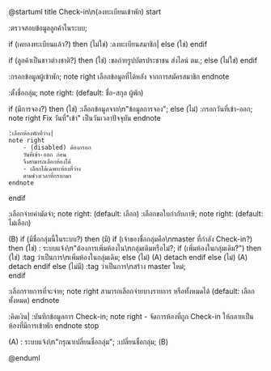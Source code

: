 @startuml
title Check-in\n(ลงทะเบียนเข้าพัก)
start

:ตรวจสอบข้อมูลลูกค้าในระบบ;

if (เคยลงทะเบียนแล้ว?) then (ไม่ใช่)
    :ลงทะเบียนสมาชิก|
else (ใช่)
endif

if (ลูกค้าเป็นชาวต่างชาติ?) then (ใช่)
    :ขอถ่ายรูปบัตรประชาชน
    ส่งไลน์ ตม.;
else (ไม่ใช่)
endif

:กรอกข้อมูลผู้เข้าพัก;
note right 
    เลือกข้อมูลที่ได้หลัง
    จากการสมัครสมาชิก
endnote

:ตั้งชื่อกลุ่ม;
note right: (default: ชื่อ-สกุล ผู้พัก)

if (มีการจอง?) then (ใช่)
    :เลือกข้อมูลจาก\n"ข้อมูลการจอง";
else (ไม่)
    :กรอกวันที่เข้า-ออก;
    note right
        Fix วันที่"เข้า"
        เป็นวันเวลาปัจจุบัน
    endnote

    :เลือกห้องพักที่ว่าง|
    note right
        - (disabled) ต้องกรอก
        วันที่เข้า-ออก ก่อน
        จึงสามารถเลือกห้องได้
        - เลือกได้เฉพาะห้องที่ว่าง
        ตามช่วงเวลาที่กรอกมา
    endnote

endif

:เลือกจ่ายค่ามัดจำ;
note right: (default: เลือก)
:เลือกขอใบกำกับภาษี;
note right: (default: ไม่เลือก)

(B)
if (มีชื่อกลุ่มนี้ในระบบ?) then (มี)
    if (เจ้าของชื่อกลุ่มคือ\nmaster ที่กำลัง Check-in?) then (ใช่)
        :         ระบบแจ้ง\n"ต้องการเพิ่มห้องใน\nกลุ่มเดิมหรือไม่?;
        if (เพิ่มห้องในกลุ่มเดิม?") then (ใช่)
        :tag ว่าเป็นการ\nเพิ่มห้องในกลุ่มเดิม;
        else (ไม่)
            (A)
            detach
        endif
    else (ไม่)
        (A)
        detach
    endif
else (ไม่มี)
    :tag ว่าเป็นการ\nสร้าง master ใหม่;    
endif

:เลือกรายการที่จะจ่าย;
note right
    สามารถเลือกจ่ายบางรายการ
    หรือทั้งหมดได้
    (default: เลือกทั้งหมด)
endnote

:คิดเงิน|
:บันทึกข้อมูลการ Check-in;
note right
    - จัดการห้องที่ถูก Check-in 
      ให้กลายเป็นห้องที่มีการเข้าพัก
endnote
stop

(A)
:            ระบบแจ้ง\n"กรุณาเปลี่ยนชื่อกลุ่ม";
:เปลี่ยนชื่อกลุ่ม;
(B)

@enduml